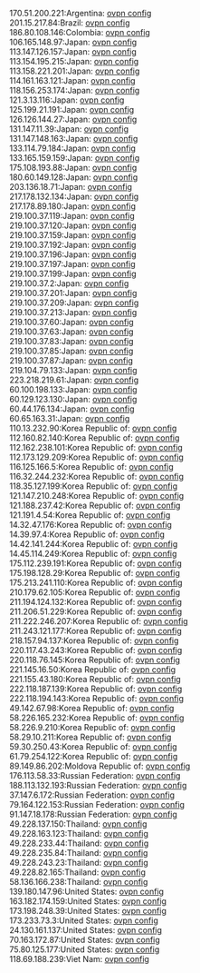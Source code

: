 170.51.200.221:Argentina: [ovpn config](vpn/170_51_200_221.ovpn)  
201.15.217.84:Brazil: [ovpn config](vpn/201_15_217_84.ovpn)  
186.80.108.146:Colombia: [ovpn config](vpn/186_80_108_146.ovpn)  
106.165.148.97:Japan: [ovpn config](vpn/106_165_148_97.ovpn)  
113.147.126.157:Japan: [ovpn config](vpn/113_147_126_157.ovpn)  
113.154.195.215:Japan: [ovpn config](vpn/113_154_195_215.ovpn)  
113.158.221.201:Japan: [ovpn config](vpn/113_158_221_201.ovpn)  
114.161.163.121:Japan: [ovpn config](vpn/114_161_163_121.ovpn)  
118.156.253.174:Japan: [ovpn config](vpn/118_156_253_174.ovpn)  
121.3.13.116:Japan: [ovpn config](vpn/121_3_13_116.ovpn)  
125.199.21.191:Japan: [ovpn config](vpn/125_199_21_191.ovpn)  
126.126.144.27:Japan: [ovpn config](vpn/126_126_144_27.ovpn)  
131.147.11.39:Japan: [ovpn config](vpn/131_147_11_39.ovpn)  
131.147.148.163:Japan: [ovpn config](vpn/131_147_148_163.ovpn)  
133.114.79.184:Japan: [ovpn config](vpn/133_114_79_184.ovpn)  
133.165.159.159:Japan: [ovpn config](vpn/133_165_159_159.ovpn)  
175.108.193.88:Japan: [ovpn config](vpn/175_108_193_88.ovpn)  
180.60.149.128:Japan: [ovpn config](vpn/180_60_149_128.ovpn)  
203.136.18.71:Japan: [ovpn config](vpn/203_136_18_71.ovpn)  
217.178.132.134:Japan: [ovpn config](vpn/217_178_132_134.ovpn)  
217.178.89.180:Japan: [ovpn config](vpn/217_178_89_180.ovpn)  
219.100.37.119:Japan: [ovpn config](vpn/219_100_37_119.ovpn)  
219.100.37.120:Japan: [ovpn config](vpn/219_100_37_120.ovpn)  
219.100.37.159:Japan: [ovpn config](vpn/219_100_37_159.ovpn)  
219.100.37.192:Japan: [ovpn config](vpn/219_100_37_192.ovpn)  
219.100.37.196:Japan: [ovpn config](vpn/219_100_37_196.ovpn)  
219.100.37.197:Japan: [ovpn config](vpn/219_100_37_197.ovpn)  
219.100.37.199:Japan: [ovpn config](vpn/219_100_37_199.ovpn)  
219.100.37.2:Japan: [ovpn config](vpn/219_100_37_2.ovpn)  
219.100.37.201:Japan: [ovpn config](vpn/219_100_37_201.ovpn)  
219.100.37.209:Japan: [ovpn config](vpn/219_100_37_209.ovpn)  
219.100.37.213:Japan: [ovpn config](vpn/219_100_37_213.ovpn)  
219.100.37.60:Japan: [ovpn config](vpn/219_100_37_60.ovpn)  
219.100.37.63:Japan: [ovpn config](vpn/219_100_37_63.ovpn)  
219.100.37.83:Japan: [ovpn config](vpn/219_100_37_83.ovpn)  
219.100.37.85:Japan: [ovpn config](vpn/219_100_37_85.ovpn)  
219.100.37.87:Japan: [ovpn config](vpn/219_100_37_87.ovpn)  
219.104.79.133:Japan: [ovpn config](vpn/219_104_79_133.ovpn)  
223.218.219.61:Japan: [ovpn config](vpn/223_218_219_61.ovpn)  
60.100.198.133:Japan: [ovpn config](vpn/60_100_198_133.ovpn)  
60.129.123.130:Japan: [ovpn config](vpn/60_129_123_130.ovpn)  
60.44.176.134:Japan: [ovpn config](vpn/60_44_176_134.ovpn)  
60.65.163.31:Japan: [ovpn config](vpn/60_65_163_31.ovpn)  
110.13.232.90:Korea Republic of: [ovpn config](vpn/110_13_232_90.ovpn)  
112.160.82.140:Korea Republic of: [ovpn config](vpn/112_160_82_140.ovpn)  
112.162.238.101:Korea Republic of: [ovpn config](vpn/112_162_238_101.ovpn)  
112.173.129.209:Korea Republic of: [ovpn config](vpn/112_173_129_209.ovpn)  
116.125.166.5:Korea Republic of: [ovpn config](vpn/116_125_166_5.ovpn)  
116.32.244.232:Korea Republic of: [ovpn config](vpn/116_32_244_232.ovpn)  
118.35.127.199:Korea Republic of: [ovpn config](vpn/118_35_127_199.ovpn)  
121.147.210.248:Korea Republic of: [ovpn config](vpn/121_147_210_248.ovpn)  
121.188.237.42:Korea Republic of: [ovpn config](vpn/121_188_237_42.ovpn)  
121.191.4.54:Korea Republic of: [ovpn config](vpn/121_191_4_54.ovpn)  
14.32.47.176:Korea Republic of: [ovpn config](vpn/14_32_47_176.ovpn)  
14.39.97.4:Korea Republic of: [ovpn config](vpn/14_39_97_4.ovpn)  
14.42.141.244:Korea Republic of: [ovpn config](vpn/14_42_141_244.ovpn)  
14.45.114.249:Korea Republic of: [ovpn config](vpn/14_45_114_249.ovpn)  
175.112.239.191:Korea Republic of: [ovpn config](vpn/175_112_239_191.ovpn)  
175.198.128.29:Korea Republic of: [ovpn config](vpn/175_198_128_29.ovpn)  
175.213.241.110:Korea Republic of: [ovpn config](vpn/175_213_241_110.ovpn)  
210.179.62.105:Korea Republic of: [ovpn config](vpn/210_179_62_105.ovpn)  
211.194.124.132:Korea Republic of: [ovpn config](vpn/211_194_124_132.ovpn)  
211.206.51.229:Korea Republic of: [ovpn config](vpn/211_206_51_229.ovpn)  
211.222.246.207:Korea Republic of: [ovpn config](vpn/211_222_246_207.ovpn)  
211.243.121.177:Korea Republic of: [ovpn config](vpn/211_243_121_177.ovpn)  
218.157.94.137:Korea Republic of: [ovpn config](vpn/218_157_94_137.ovpn)  
220.117.43.243:Korea Republic of: [ovpn config](vpn/220_117_43_243.ovpn)  
220.118.76.145:Korea Republic of: [ovpn config](vpn/220_118_76_145.ovpn)  
221.145.16.50:Korea Republic of: [ovpn config](vpn/221_145_16_50.ovpn)  
221.155.43.180:Korea Republic of: [ovpn config](vpn/221_155_43_180.ovpn)  
222.118.187.139:Korea Republic of: [ovpn config](vpn/222_118_187_139.ovpn)  
222.118.194.143:Korea Republic of: [ovpn config](vpn/222_118_194_143.ovpn)  
49.142.67.98:Korea Republic of: [ovpn config](vpn/49_142_67_98.ovpn)  
58.226.165.232:Korea Republic of: [ovpn config](vpn/58_226_165_232.ovpn)  
58.226.9.210:Korea Republic of: [ovpn config](vpn/58_226_9_210.ovpn)  
58.29.10.211:Korea Republic of: [ovpn config](vpn/58_29_10_211.ovpn)  
59.30.250.43:Korea Republic of: [ovpn config](vpn/59_30_250_43.ovpn)  
61.79.254.122:Korea Republic of: [ovpn config](vpn/61_79_254_122.ovpn)  
89.149.86.202:Moldova Republic of: [ovpn config](vpn/89_149_86_202.ovpn)  
176.113.58.33:Russian Federation: [ovpn config](vpn/176_113_58_33.ovpn)  
188.113.132.193:Russian Federation: [ovpn config](vpn/188_113_132_193.ovpn)  
37.147.6.172:Russian Federation: [ovpn config](vpn/37_147_6_172.ovpn)  
79.164.122.153:Russian Federation: [ovpn config](vpn/79_164_122_153.ovpn)  
91.147.18.178:Russian Federation: [ovpn config](vpn/91_147_18_178.ovpn)  
49.228.137.150:Thailand: [ovpn config](vpn/49_228_137_150.ovpn)  
49.228.163.123:Thailand: [ovpn config](vpn/49_228_163_123.ovpn)  
49.228.233.44:Thailand: [ovpn config](vpn/49_228_233_44.ovpn)  
49.228.235.84:Thailand: [ovpn config](vpn/49_228_235_84.ovpn)  
49.228.243.23:Thailand: [ovpn config](vpn/49_228_243_23.ovpn)  
49.228.82.165:Thailand: [ovpn config](vpn/49_228_82_165.ovpn)  
58.136.166.238:Thailand: [ovpn config](vpn/58_136_166_238.ovpn)  
139.180.147.96:United States: [ovpn config](vpn/139_180_147_96.ovpn)  
163.182.174.159:United States: [ovpn config](vpn/163_182_174_159.ovpn)  
173.198.248.39:United States: [ovpn config](vpn/173_198_248_39.ovpn)  
173.233.73.3:United States: [ovpn config](vpn/173_233_73_3.ovpn)  
24.130.161.137:United States: [ovpn config](vpn/24_130_161_137.ovpn)  
70.163.172.87:United States: [ovpn config](vpn/70_163_172_87.ovpn)  
75.80.125.177:United States: [ovpn config](vpn/75_80_125_177.ovpn)  
118.69.188.239:Viet Nam: [ovpn config](vpn/118_69_188_239.ovpn)  
